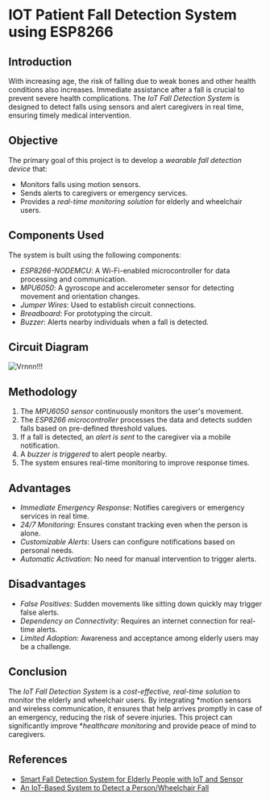 # IOT Patient Fall Detection System using ESP8266


## Introduction
With increasing age, the risk of falling due to weak bones and other health conditions also increases. Immediate assistance after a fall is crucial to prevent severe health complications. The *IoT Fall Detection System* is designed to detect falls using sensors and alert caregivers in real time, ensuring timely medical intervention.

## Objective
The primary goal of this project is to develop a *wearable fall detection device* that:
- Monitors falls using motion sensors.
- Sends alerts to caregivers or emergency services.
- Provides a *real-time monitoring solution* for elderly and wheelchair users.

## Components Used
The system is built using the following components:

- *ESP8266-NODEMCU*: A Wi-Fi-enabled microcontroller for data processing and communication.
- *MPU6050*: A gyroscope and accelerometer sensor for detecting movement and orientation changes.
- *Jumper Wires*: Used to establish circuit connections.
- *Breadboard*: For prototyping the circuit.
- *Buzzer*: Alerts nearby individuals when a fall is detected.
## Circuit Diagram

![Vrnnn!!!](https://github.com/user-attachments/assets/98ffbfb5-17f8-4627-8930-b175f3b00895)


## Methodology
1. The *MPU6050 sensor* continuously monitors the user's movement.
2. The *ESP8266 microcontroller* processes the data and detects sudden falls based on pre-defined threshold values.
3. If a fall is detected, an *alert is sent* to the caregiver via a mobile notification.
4. A *buzzer is triggered* to alert people nearby.
5. The system ensures real-time monitoring to improve response times.

## Advantages
- *Immediate Emergency Response*: Notifies caregivers or emergency services in real time.
- *24/7 Monitoring*: Ensures constant tracking even when the person is alone.
- *Customizable Alerts*: Users can configure notifications based on personal needs.
- *Automatic Activation*: No need for manual intervention to trigger alerts.

## Disadvantages
- *False Positives*: Sudden movements like sitting down quickly may trigger false alerts.
- *Dependency on Connectivity*: Requires an internet connection for real-time alerts.
- *Limited Adoption*: Awareness and acceptance among elderly users may be a challenge.

## Conclusion
The *IoT Fall Detection System* is a *cost-effective, real-time solution* to monitor the elderly and wheelchair users. By integrating *motion sensors and wireless communication, it ensures that help arrives promptly in case of an emergency, reducing the risk of severe injuries. This project can significantly improve **healthcare monitoring* and provide peace of mind to caregivers.

## References
- [Smart Fall Detection System for Elderly People with IoT and Sensor](https://www.rcciit.org/students_projects/projects/ee/2021/GR9.pdf)
- [An IoT-Based System to Detect a Person/Wheelchair Fall](https://www.researchgate.net/publication/330993777_An_IoT_Based_System_to_Detect_a_PersonWheelchair_Fall)
